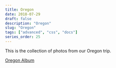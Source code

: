 ```yaml
---
title: Oregon
date: 2018-07-29
draft: false
description: "Oregon"
slug: "Oregon"
tags: ["advanced", "css", "docs"]
series_order: 25
---
```


This is the collection of photos from our Oregon trip.

[Oregon Album](https://photos.app.goo.gl/8KeXtgAFYHpfEQ2M8)
